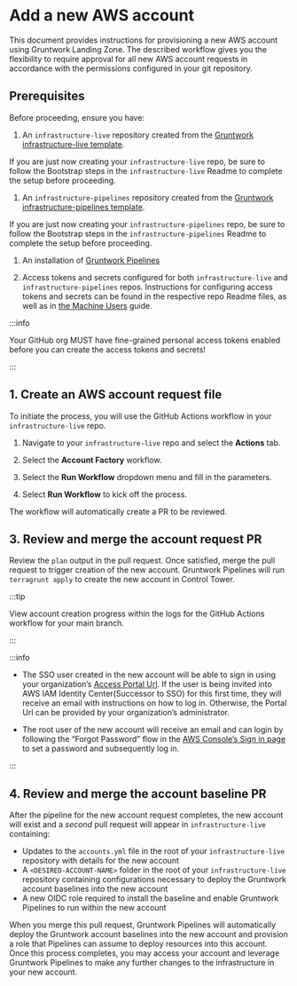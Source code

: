 # Add a new AWS account

This document provides instructions for provisioning a new AWS account using Gruntwork Landing Zone. The described workflow gives you the flexibility to require approval for all new AWS account requests in accordance with the permissions configured in your git repository.

## Prerequisites

Before proceeding, ensure you have:

1. An `infrastructure-live` repository created from the [Gruntwork infrastructure-live template](/foundations/iac-foundations/initial-setup#infrastructure-live-template).

  If you are just now creating your `infrastructure-live` repo, be sure to follow the Bootstrap steps in the `infrastructure-live` Readme to complete the setup before proceeding. 

1. An `infrastructure-pipelines` repository created from the [Gruntwork infrastructure-pipelines template](/foundations/iac-foundations/initial-setup#infrastructure-pipelines-template).

  If you are just now creating your `infrastructure-pipelines` repo, be sure to follow the Bootstrap steps in the `infrastructure-pipelines` Readme to complete the setup before proceeding. 

1. An installation of [Gruntwork Pipelines](/pipelines/overview)

1. Access tokens and secrets configured for both `infrastructure-live` and `infrastructure-pipelines` repos. Instructions for configuring access tokens and secrets can be found in the respective repo Readme files, as well as in [the Machine Users](/pipelines/security/machine-users) guide.

  :::info

  Your GitHub org MUST have fine-grained personal access tokens enabled before you can create the access tokens and secrets!

  :::

## 1. Create an AWS account request file

To initiate the process, you will use the GitHub Actions workflow in your `infrastructure-live` repo.

1. Navigate to your `infrastructure-live` repo and select the **Actions** tab.

1. Select the **Account Factory** workflow.

1. Select the **Run Workflow** dropdown menu and fill in the parameters.

1. Select **Run Workflow** to kick off the process.

The workflow will automatically create a PR to be reviewed.

## 3. Review and merge the account request PR

Review the `plan` output in the pull request. Once satisfied, merge the pull request to trigger creation of the new account. Gruntwork Pipelines will run `terragrunt apply` to create the new account in Control Tower.

:::tip

View account creation progress within the logs for the GitHub Actions workflow for your main branch.

:::

:::info

- The SSO user created in the new account will be able to sign in using your organization’s [Access Portal Url](https://docs.aws.amazon.com/signin/latest/userguide/sign-in-urls-defined.html#access-portal-url). If the user is being invited into AWS IAM Identity Center(Successor to SSO) for this first time, they will receive an email with instructions on how to log in. Otherwise, the Portal Url can be provided by your organization’s administrator.

- The root user of the new account will receive an email and can login by following the “Forgot Password” flow in the [AWS Console’s Sign in page](https://console.aws.amazon.com/) to set a password and subsequently log in.
<!-- https://docs.aws.amazon.com/controltower/latest/userguide/root-login.html -->

:::

## 4. Review and merge the account baseline PR

After the pipeline for the new account request completes, the new account will exist and a _second_ pull request will appear in `infrastructure-live` containing:

- Updates to the `accounts.yml` file in the root of your `infrastructure-live` repository with details for the new account
- A `<DESIRED-ACCOUNT-NAME>` folder in the root of your `infrastructure-live` repository containing configurations necessary to deploy the Gruntwork account baselines into the new account
- A new OIDC role required to install the baseline and enable Gruntwork Pipelines to run within the new account

When you merge this pull request, Gruntwork Pipelines will automatically deploy the Gruntwork account baselines into the new account and provision a role that Pipelines can assume to deploy resources into this account. Once this process completes, you may access your account and leverage Gruntwork Pipelines to make any further changes to the infrastructure in your new account.
